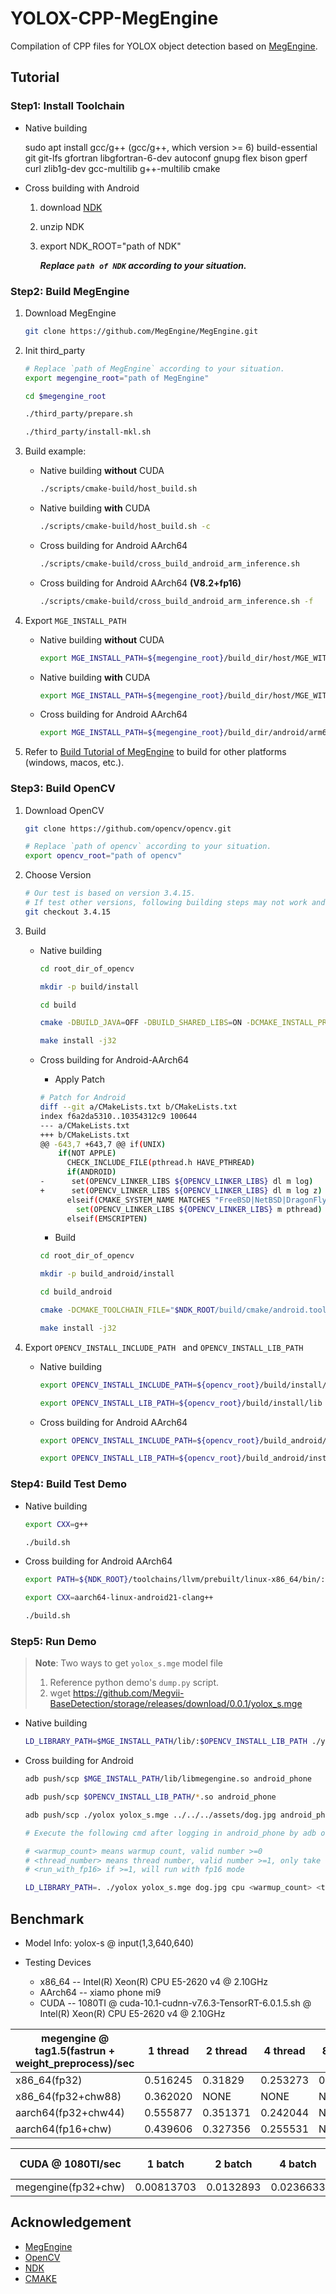 # YOLOX-CPP-MegEngine

Compilation of CPP files for YOLOX object detection based on [MegEngine](https://github.com/MegEngine/MegEngine).

## Tutorial

### Step1: Install Toolchain

* Native building
    
    sudo apt install gcc/g++ (gcc/g++, which version >= 6) build-essential git git-lfs gfortran libgfortran-6-dev autoconf gnupg flex bison gperf curl zlib1g-dev gcc-multilib g++-multilib cmake

* Cross building with Android
    1. download [NDK](https://developer.android.com/ndk/downloads)
    1. unzip NDK
    1. export NDK_ROOT="path of NDK" 

        ***Replace `path of NDK` according to your situation.***

### Step2: Build MegEngine

1. Download MegEngine
    ```sh
    git clone https://github.com/MegEngine/MegEngine.git
    ```
1. Init third_party
    ```sh
    # Replace `path of MegEngine` according to your situation.
    export megengine_root="path of MegEngine"

    cd $megengine_root 

    ./third_party/prepare.sh

    ./third_party/install-mkl.sh
    ```

1. Build example:
    * Native building **without** CUDA 
        ```sh
        ./scripts/cmake-build/host_build.sh
        ```
    * Native building **with** CUDA
        ```sh
        ./scripts/cmake-build/host_build.sh -c
        ```
    * Cross building for Android AArch64
        ```sh
        ./scripts/cmake-build/cross_build_android_arm_inference.sh
        ```
    * Cross building for Android AArch64 **(V8.2+fp16)**
        ```sh
        ./scripts/cmake-build/cross_build_android_arm_inference.sh -f
        ```
1. Export `MGE_INSTALL_PATH`
    * Native building **without** CUDA
      ```sh
      export MGE_INSTALL_PATH=${megengine_root}/build_dir/host/MGE_WITH_CUDA_OFF/MGE_INFERENCE_ONLY_ON/Release/install
      ```
    * Native building **with** CUDA
      ```sh
      export MGE_INSTALL_PATH=${megengine_root}/build_dir/host/MGE_WITH_CUDA_ON/MGE_INFERENCE_ONLY_ON/Release/install
      ```
    * Cross building for Android AArch64
      ```sh
      export MGE_INSTALL_PATH=${megengine_root}/build_dir/android/arm64-v8a/Release/install
      ```
1. Refer to [Build Tutorial of MegEngine](https://github.com/MegEngine/MegEngine/blob/master/scripts/cmake-build/BUILD_README.md) to build for other platforms (windows, macos, etc.).

### Step3: Build OpenCV

1. Download OpenCV
    ```sh
    git clone https://github.com/opencv/opencv.git

    # Replace `path of opencv` according to your situation.
    export opencv_root="path of opencv"
    ```

1. Choose Version
    ```sh
    # Our test is based on version 3.4.15.
    # If test other versions, following building steps may not work and some changes need to be made.
    git checkout 3.4.15 
    ```

1. Build
    * Native building

        ```sh
        cd root_dir_of_opencv

        mkdir -p build/install

        cd build

        cmake -DBUILD_JAVA=OFF -DBUILD_SHARED_LIBS=ON -DCMAKE_INSTALL_PREFIX=$PWD/install 

        make install -j32
        ```

    * Cross building for Android-AArch64

        * Apply Patch
        ```sh
        # Patch for Android
        diff --git a/CMakeLists.txt b/CMakeLists.txt
        index f6a2da5310..10354312c9 100644
        --- a/CMakeLists.txt
        +++ b/CMakeLists.txt
        @@ -643,7 +643,7 @@ if(UNIX)
            if(NOT APPLE)
              CHECK_INCLUDE_FILE(pthread.h HAVE_PTHREAD)
              if(ANDROID)
        -      set(OPENCV_LINKER_LIBS ${OPENCV_LINKER_LIBS} dl m log)
        +      set(OPENCV_LINKER_LIBS ${OPENCV_LINKER_LIBS} dl m log z)
              elseif(CMAKE_SYSTEM_NAME MATCHES "FreeBSD|NetBSD|DragonFly|OpenBSD|Haiku")
                set(OPENCV_LINKER_LIBS ${OPENCV_LINKER_LIBS} m pthread)
              elseif(EMSCRIPTEN)
        ```
        * Build
        ```sh
        cd root_dir_of_opencv

        mkdir -p build_android/install

        cd build_android
        
        cmake -DCMAKE_TOOLCHAIN_FILE="$NDK_ROOT/build/cmake/android.toolchain.cmake" -DANDROID_NDK="$NDK_ROOT"  -DANDROID_ABI=arm64-v8a -DANDROID_NATIVE_API_LEVEL=21 -DBUILD_JAVA=OFF -DBUILD_ANDROID_PROJECTS=OFF -DBUILD_ANDROID_EXAMPLES=OFF -DBUILD_SHARED_LIBS=ON -DCMAKE_INSTALL_PREFIX=$PWD/install ..
        
        make install -j32
        ```

1. Export `OPENCV_INSTALL_INCLUDE_PATH ` and `OPENCV_INSTALL_LIB_PATH`

    * Native building
        ```sh
        export OPENCV_INSTALL_INCLUDE_PATH=${opencv_root}/build/install/include

        export OPENCV_INSTALL_LIB_PATH=${opencv_root}/build/install/lib
        ```
    * Cross building for Android AArch64
        ```sh
        export OPENCV_INSTALL_INCLUDE_PATH=${opencv_root}/build_android/install/sdk/native/jni/include

        export OPENCV_INSTALL_LIB_PATH=${opencv_root}/build_android/install/sdk/native/libs/arm64-v8a
        ```

### Step4: Build Test Demo
* Native building
    ```sh
    export CXX=g++

    ./build.sh
    ```
* Cross building for Android AArch64
    ```sh
    export PATH=${NDK_ROOT}/toolchains/llvm/prebuilt/linux-x86_64/bin/:$PATH

    export CXX=aarch64-linux-android21-clang++

    ./build.sh
    ```

### Step5: Run Demo

> **Note**: Two ways to get `yolox_s.mge` model file
>
> 1. Reference python demo's `dump.py` script.
> 1. wget https://github.com/Megvii-BaseDetection/storage/releases/download/0.0.1/yolox_s.mge

* Native building
    ```sh
    LD_LIBRARY_PATH=$MGE_INSTALL_PATH/lib/:$OPENCV_INSTALL_LIB_PATH ./yolox yolox_s.mge ../../../assets/dog.jpg cuda/cpu <warmup_count> <thread_number> <run_with_fp16>
    ```
* Cross building for Android
    ```sh
    adb push/scp $MGE_INSTALL_PATH/lib/libmegengine.so android_phone

    adb push/scp $OPENCV_INSTALL_LIB_PATH/*.so android_phone

    adb push/scp ./yolox yolox_s.mge ../../../assets/dog.jpg android_phone
    
    # Execute the following cmd after logging in android_phone by adb or ssh
    
    # <warmup_count> means warmup count, valid number >=0
    # <thread_number> means thread number, valid number >=1, only take effect on `cpu` device
    # <run_with_fp16> if >=1, will run with fp16 mode
    
    LD_LIBRARY_PATH=. ./yolox yolox_s.mge dog.jpg cpu <warmup_count> <thread_number>  <run_with_fp16>
    ```

## Benchmark

* Model Info: yolox-s @ input(1,3,640,640)

* Testing Devices

  * x86_64 -- Intel(R) Xeon(R) CPU E5-2620 v4 @ 2.10GHz
  * AArch64 -- xiamo phone mi9
  * CUDA -- 1080TI @ cuda-10.1-cudnn-v7.6.3-TensorRT-6.0.1.5.sh @ Intel(R) Xeon(R) CPU E5-2620 v4 @ 2.10GHz

| megengine @ tag1.5(fastrun + weight\_preprocess)/sec | 1 thread | 2 thread | 4 thread | 8 thread |
| ---------------------------------------------------- | -------- | -------- | -------- | -------- |
| x86\_64(fp32)                                        | 0.516245 | 0.31829  | 0.253273 | 0.222534 |
| x86\_64(fp32+chw88)                                  | 0.362020 |   NONE   |   NONE   |   NONE   |
| aarch64(fp32+chw44)                                  | 0.555877 | 0.351371 | 0.242044 |   NONE   |
| aarch64(fp16+chw)                                    | 0.439606 | 0.327356 | 0.255531 |   NONE   |

| CUDA @ 1080TI/sec   | 1 batch    | 2 batch   | 4 batch   | 8 batch   | 16 batch  | 32 batch | 64 batch |
| ------------------- | ---------- | --------- | --------- | --------- | --------- | -------- | -------- |
| megengine(fp32+chw) | 0.00813703 | 0.0132893 | 0.0236633 | 0.0444699 | 0.0864917 | 0.16895  | 0.334248 |

## Acknowledgement

* [MegEngine](https://github.com/MegEngine/MegEngine)
* [OpenCV](https://github.com/opencv/opencv)
* [NDK](https://developer.android.com/ndk)
* [CMAKE](https://cmake.org/)
